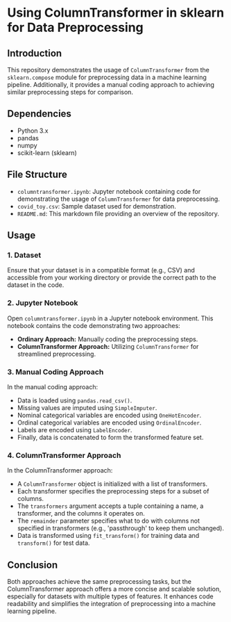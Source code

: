 # Using ColumnTransformer in sklearn for Data Preprocessing

## Introduction
This repository demonstrates the usage of `ColumnTransformer` from the `sklearn.compose` module for preprocessing data in a machine learning pipeline. Additionally, it provides a manual coding approach to achieving similar preprocessing steps for comparison.

## Dependencies
- Python 3.x
- pandas
- numpy
- scikit-learn (sklearn)

## File Structure
- `columntransformer.ipynb`: Jupyter notebook containing code for demonstrating the usage of `ColumnTransformer` for data preprocessing.
- `covid_toy.csv`: Sample dataset used for demonstration.
- `README.md`: This markdown file providing an overview of the repository.

## Usage

### 1. Dataset
Ensure that your dataset is in a compatible format (e.g., CSV) and accessible from your working directory or provide the correct path to the dataset in the code.

### 2. Jupyter Notebook
Open `columntransformer.ipynb` in a Jupyter notebook environment. This notebook contains the code demonstrating two approaches:
- **Ordinary Approach:** Manually coding the preprocessing steps.
- **ColumnTransformer Approach:** Utilizing `ColumnTransformer` for streamlined preprocessing.

### 3. Manual Coding Approach
In the manual coding approach:
- Data is loaded using `pandas.read_csv()`.
- Missing values are imputed using `SimpleImputer`.
- Nominal categorical variables are encoded using `OneHotEncoder`.
- Ordinal categorical variables are encoded using `OrdinalEncoder`.
- Labels are encoded using `LabelEncoder`.
- Finally, data is concatenated to form the transformed feature set.

### 4. ColumnTransformer Approach
In the ColumnTransformer approach:
- A `ColumnTransformer` object is initialized with a list of transformers.
- Each transformer specifies the preprocessing steps for a subset of columns.
- The `transformers` argument accepts a tuple containing a name, a transformer, and the columns it operates on.
- The `remainder` parameter specifies what to do with columns not specified in transformers (e.g., 'passthrough' to keep them unchanged).
- Data is transformed using `fit_transform()` for training data and `transform()` for test data.

## Conclusion
Both approaches achieve the same preprocessing tasks, but the ColumnTransformer approach offers a more concise and scalable solution, especially for datasets with multiple types of features. It enhances code readability and simplifies the integration of preprocessing into a machine learning pipeline.
